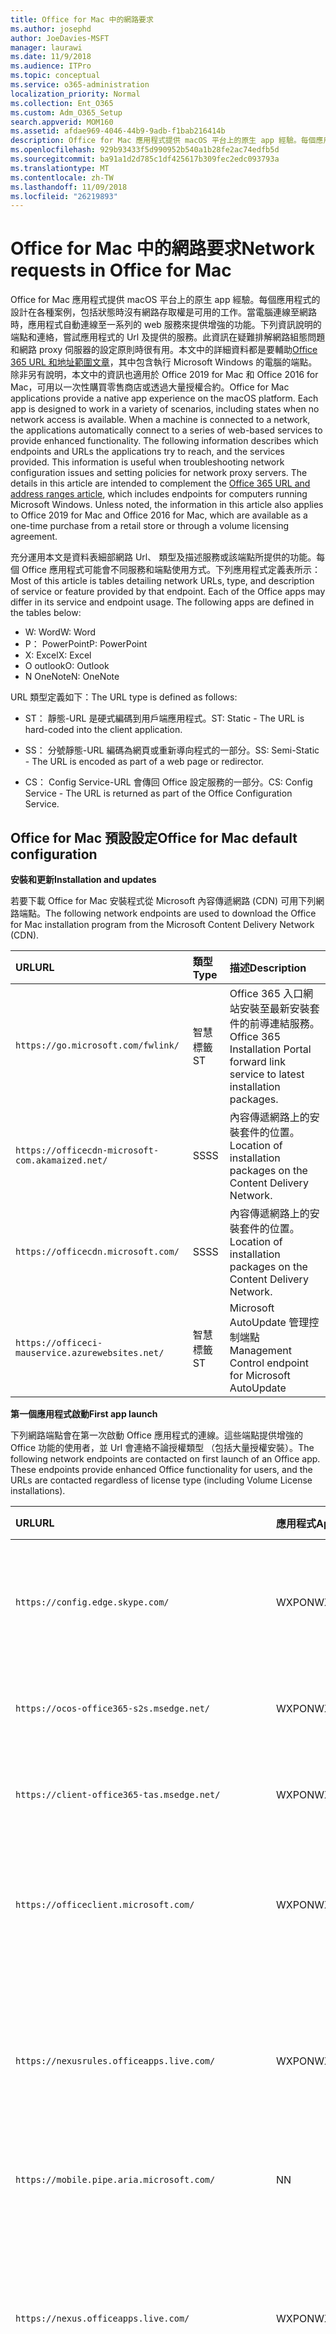 ```yaml
---
title: Office for Mac 中的網路要求
ms.author: josephd
author: JoeDavies-MSFT
manager: laurawi
ms.date: 11/9/2018
ms.audience: ITPro
ms.topic: conceptual
ms.service: o365-administration
localization_priority: Normal
ms.collection: Ent_O365
ms.custom: Adm_O365_Setup
search.appverid: MOM160
ms.assetid: afdae969-4046-44b9-9adb-f1bab216414b
description: Office for Mac 應用程式提供 macOS 平台上的原生 app 經驗。每個應用程式的設計在各種案例，包括狀態時沒有網路存取權是可用的工作。當電腦連線至網路時，應用程式自動連線至一系列的 web 服務來提供增強的功能。此白皮書說明的端點和連絡，嘗試應用程式的 Url 及提供的服務。此資訊在疑難排解網路組態問題和設定網路 proxy 伺服器的原則時很有用。指定與 Office 365 URL 和地址範圍文章旨在本文中的詳細資料。
ms.openlocfilehash: 929b93433f5d990952b540a1b28fe2ac74edfb5d
ms.sourcegitcommit: ba91a1d2d785c1df425617b309fec2edc093793a
ms.translationtype: MT
ms.contentlocale: zh-TW
ms.lasthandoff: 11/09/2018
ms.locfileid: "26219893"
---
```

# <a name="network-requests-in-office-for-mac"></a><span data-ttu-id="55add-108">Office for Mac 中的網路要求</span><span class="sxs-lookup"><span data-stu-id="55add-108">Network requests in Office for Mac</span></span>

<span data-ttu-id="55add-p102">Office for Mac 應用程式提供 macOS 平台上的原生 app 經驗。每個應用程式的設計在各種案例，包括狀態時沒有網路存取權是可用的工作。當電腦連線至網路時，應用程式自動連線至一系列的 web 服務來提供增強的功能。下列資訊說明的端點和連絡，嘗試應用程式的 Url 及提供的服務。此資訊在疑難排解網路組態問題和網路 proxy 伺服器的設定原則時很有用。本文中的詳細資料都是要輔助[Office 365 URL 和地址範圍文章](urls-and-ip-address-ranges.md)，其中包含執行 Microsoft Windows 的電腦的端點。除非另有說明，本文中的資訊也適用於 Office 2019 for Mac 和 Office 2016 for Mac，可用以一次性購買零售商店或透過大量授權合約。</span><span class="sxs-lookup"><span data-stu-id="55add-p102">Office for Mac applications provide a native app experience on the macOS platform. Each app is designed to work in a variety of scenarios, including states when no network access is available. When a machine is connected to a network, the applications automatically connect to a series of web-based services to provide enhanced functionality. The following information describes which endpoints and URLs the applications try to reach, and the services provided. This information is useful when troubleshooting network configuration issues and setting policies for network proxy servers. The details in this article are intended to complement the [Office 365 URL and address ranges article](urls-and-ip-address-ranges.md), which includes endpoints for computers running Microsoft Windows. Unless noted, the information in this article also applies to Office 2019 for Mac and Office 2016 for Mac, which are available as a one-time purchase from a retail store or through a volume licensing agreement.</span></span> 

  
<span data-ttu-id="55add-p103">充分運用本文是資料表細部網路 Url、 類型及描述服務或該端點所提供的功能。每個 Office 應用程式可能會不同服務和端點使用方式。下列應用程式定義表所示：</span><span class="sxs-lookup"><span data-stu-id="55add-p103">Most of this article is tables detailing network URLs, type, and description of service or feature provided by that endpoint. Each of the Office apps may differ in its service and endpoint usage. The following apps are defined in the tables below:</span></span>
  
- <span data-ttu-id="55add-119">W: Word</span><span class="sxs-lookup"><span data-stu-id="55add-119">W: Word</span></span>
- <span data-ttu-id="55add-120">P： PowerPoint</span><span class="sxs-lookup"><span data-stu-id="55add-120">P: PowerPoint</span></span>
- <span data-ttu-id="55add-121">X: Excel</span><span class="sxs-lookup"><span data-stu-id="55add-121">X: Excel</span></span>
- <span data-ttu-id="55add-122">O outlook</span><span class="sxs-lookup"><span data-stu-id="55add-122">O: Outlook</span></span>
- <span data-ttu-id="55add-123">N OneNote</span><span class="sxs-lookup"><span data-stu-id="55add-123">N: OneNote</span></span>
   
<span data-ttu-id="55add-124">URL 類型定義如下：</span><span class="sxs-lookup"><span data-stu-id="55add-124">The URL type is defined as follows:</span></span>
  
- <span data-ttu-id="55add-125">ST： 靜態-URL 是硬式編碼到用戶端應用程式。</span><span class="sxs-lookup"><span data-stu-id="55add-125">ST: Static - The URL is hard-coded into the client application.</span></span>
    
- <span data-ttu-id="55add-126">SS： 分號靜態-URL 編碼為網頁或重新導向程式的一部分。</span><span class="sxs-lookup"><span data-stu-id="55add-126">SS: Semi-Static - The URL is encoded as part of a web page or redirector.</span></span>
    
- <span data-ttu-id="55add-127">CS： Config Service-URL 會傳回 Office 設定服務的一部分。</span><span class="sxs-lookup"><span data-stu-id="55add-127">CS: Config Service - The URL is returned as part of the Office Configuration Service.</span></span>

    
## <a name="office-for-mac-default-configuration"></a><span data-ttu-id="55add-128">Office for Mac 預設設定</span><span class="sxs-lookup"><span data-stu-id="55add-128">Office for Mac default configuration</span></span>

 <span data-ttu-id="55add-129">**安裝和更新**</span><span class="sxs-lookup"><span data-stu-id="55add-129">**Installation and updates**</span></span>
  
<span data-ttu-id="55add-130">若要下載 Office for Mac 安裝程式從 Microsoft 內容傳遞網路 (CDN) 可用下列網路端點。</span><span class="sxs-lookup"><span data-stu-id="55add-130">The following network endpoints are used to download the Office for Mac installation program from the Microsoft Content Delivery Network (CDN).</span></span>
  
|<span data-ttu-id="55add-131">**URL**</span><span class="sxs-lookup"><span data-stu-id="55add-131">**URL**</span></span>|<span data-ttu-id="55add-132">**類型**</span><span class="sxs-lookup"><span data-stu-id="55add-132">**Type**</span></span>|<span data-ttu-id="55add-133">**描述**</span><span class="sxs-lookup"><span data-stu-id="55add-133">**Description**</span></span>|
|:-----|:-----|:-----|
|```https://go.microsoft.com/fwlink/```  <br/> |<span data-ttu-id="55add-134">智慧標籤</span><span class="sxs-lookup"><span data-stu-id="55add-134">ST</span></span>  <br/> |<span data-ttu-id="55add-135">Office 365 入口網站安裝至最新安裝套件的前導連結服務。</span><span class="sxs-lookup"><span data-stu-id="55add-135">Office 365 Installation Portal forward link service to latest installation packages.</span></span>  <br/> |
|```https://officecdn-microsoft-com.akamaized.net/```  <br/> |<span data-ttu-id="55add-136">SS</span><span class="sxs-lookup"><span data-stu-id="55add-136">SS</span></span>  <br/> |<span data-ttu-id="55add-137">內容傳遞網路上的安裝套件的位置。</span><span class="sxs-lookup"><span data-stu-id="55add-137">Location of installation packages on the Content Delivery Network.</span></span>  <br/> |
|```https://officecdn.microsoft.com/```  <br/> |<span data-ttu-id="55add-138">SS</span><span class="sxs-lookup"><span data-stu-id="55add-138">SS</span></span>  <br/> |<span data-ttu-id="55add-139">內容傳遞網路上的安裝套件的位置。</span><span class="sxs-lookup"><span data-stu-id="55add-139">Location of installation packages on the Content Delivery Network.</span></span>  <br/> |
|```https://officeci-mauservice.azurewebsites.net/```  <br/> |<span data-ttu-id="55add-140">智慧標籤</span><span class="sxs-lookup"><span data-stu-id="55add-140">ST</span></span>  <br/> |<span data-ttu-id="55add-141">Microsoft AutoUpdate 管理控制端點</span><span class="sxs-lookup"><span data-stu-id="55add-141">Management Control endpoint for Microsoft AutoUpdate</span></span>  <br/> |
   
 <span data-ttu-id="55add-142">**第一個應用程式啟動**</span><span class="sxs-lookup"><span data-stu-id="55add-142">**First app launch**</span></span>
  
<span data-ttu-id="55add-p104">下列網路端點會在第一次啟動 Office 應用程式的連線。這些端點提供增強的 Office 功能的使用者，並 Url 會連絡不論授權類型 （包括大量授權安裝）。</span><span class="sxs-lookup"><span data-stu-id="55add-p104">The following network endpoints are contacted on first launch of an Office app. These endpoints provide enhanced Office functionality for users, and the URLs are contacted regardless of license type (including Volume License installations).</span></span>
  
|<span data-ttu-id="55add-145">**URL**</span><span class="sxs-lookup"><span data-stu-id="55add-145">**URL**</span></span>|<span data-ttu-id="55add-146">**應用程式**</span><span class="sxs-lookup"><span data-stu-id="55add-146">**Apps**</span></span>|<span data-ttu-id="55add-147">**類型**</span><span class="sxs-lookup"><span data-stu-id="55add-147">**Type**</span></span>|<span data-ttu-id="55add-148">**描述**</span><span class="sxs-lookup"><span data-stu-id="55add-148">**Description**</span></span>|
|:-----|:-----|:-----|:-----|
|```https://config.edge.skype.com/```  <br/> |<span data-ttu-id="55add-149">WXPON</span><span class="sxs-lookup"><span data-stu-id="55add-149">WXPON</span></span>  <br/> |<span data-ttu-id="55add-150">智慧標籤</span><span class="sxs-lookup"><span data-stu-id="55add-150">ST</span></span>  <br/> |<span data-ttu-id="55add-151">'Flighting' 設定-允許功能光線向上鍵和試驗。</span><span class="sxs-lookup"><span data-stu-id="55add-151">'Flighting' Configuration - allows for feature light-up and experimentation.</span></span>  <br/> |
|```https://ocos-office365-s2s.msedge.net/```  <br/> |<span data-ttu-id="55add-152">WXPON</span><span class="sxs-lookup"><span data-stu-id="55add-152">WXPON</span></span>  <br/> |<span data-ttu-id="55add-153">智慧標籤</span><span class="sxs-lookup"><span data-stu-id="55add-153">ST</span></span>  <br/> |<span data-ttu-id="55add-154">'Flighting' 的網路設定測試</span><span class="sxs-lookup"><span data-stu-id="55add-154">'Flighting' Network Configuration Test</span></span>  <br/> |
|```https://client-office365-tas.msedge.net/```  <br/> |<span data-ttu-id="55add-155">WXPON</span><span class="sxs-lookup"><span data-stu-id="55add-155">WXPON</span></span>  <br/> |<span data-ttu-id="55add-156">智慧標籤</span><span class="sxs-lookup"><span data-stu-id="55add-156">ST</span></span>  <br/> |<span data-ttu-id="55add-157">'Flighting' 的網路設定測試</span><span class="sxs-lookup"><span data-stu-id="55add-157">'Flighting' Network Configuration Test</span></span>  <br/> |
|```https://officeclient.microsoft.com/```  <br/> |<span data-ttu-id="55add-158">WXPON</span><span class="sxs-lookup"><span data-stu-id="55add-158">WXPON</span></span>  <br/> |<span data-ttu-id="55add-159">智慧標籤</span><span class="sxs-lookup"><span data-stu-id="55add-159">ST</span></span>  <br/> |<span data-ttu-id="55add-160">Office Configuration Service-主要的服務端點清單。</span><span class="sxs-lookup"><span data-stu-id="55add-160">Office Configuration Service - Master list of service endpoints.</span></span>  <br/> |
|```https://nexusrules.officeapps.live.com/```  <br/> |<span data-ttu-id="55add-161">WXPON</span><span class="sxs-lookup"><span data-stu-id="55add-161">WXPON</span></span>  <br/> |<span data-ttu-id="55add-162">智慧標籤</span><span class="sxs-lookup"><span data-stu-id="55add-162">ST</span></span>  <br/> |<span data-ttu-id="55add-163">Office 規則遙測下載-會告知用戶端有關哪些資料及上傳到遙測服務的事件。</span><span class="sxs-lookup"><span data-stu-id="55add-163">Office Rules Telemetry download - Informs the client about what data and events to upload to the telemetry service.</span></span>  <br/> |
|```https://mobile.pipe.aria.microsoft.com/```  <br/> |<span data-ttu-id="55add-164">N</span><span class="sxs-lookup"><span data-stu-id="55add-164">N</span></span>  <br/> |<span data-ttu-id="55add-165">CS</span><span class="sxs-lookup"><span data-stu-id="55add-165">CS</span></span>  <br/> |<span data-ttu-id="55add-166">OneNote 遙測服務</span><span class="sxs-lookup"><span data-stu-id="55add-166">OneNote Telemetry Service</span></span>  <br/> |
|```https://nexus.officeapps.live.com/```  <br/> |<span data-ttu-id="55add-167">WXPON</span><span class="sxs-lookup"><span data-stu-id="55add-167">WXPON</span></span>  <br/> |<span data-ttu-id="55add-168">智慧標籤</span><span class="sxs-lookup"><span data-stu-id="55add-168">ST</span></span>  <br/> |<span data-ttu-id="55add-169">Office 遙測上傳報表-"Heartbeart"和錯誤所發生事件的用戶端上傳到遙測服務。</span><span class="sxs-lookup"><span data-stu-id="55add-169">Office Telemetry Upload Reporting - "Heartbeart" and error events that occur on the client are uploaded to the telemetry service.</span></span>  <br/> |
|```https://templateservice.office.com/```  <br/> |<span data-ttu-id="55add-170">WXP</span><span class="sxs-lookup"><span data-stu-id="55add-170">WXP</span></span>  <br/> |<span data-ttu-id="55add-171">CS</span><span class="sxs-lookup"><span data-stu-id="55add-171">CS</span></span>  <br/> |<span data-ttu-id="55add-172">Office Online 範本服務-提供使用者線上文件範本。</span><span class="sxs-lookup"><span data-stu-id="55add-172">Office Online Template Service - Provides users with online document templates.</span></span>  <br/> |
|```https://omextemplates.content.office.net/```  <br/> |<span data-ttu-id="55add-173">WXP</span><span class="sxs-lookup"><span data-stu-id="55add-173">WXP</span></span>  <br/> |<span data-ttu-id="55add-174">CS</span><span class="sxs-lookup"><span data-stu-id="55add-174">CS</span></span>  <br/> |<span data-ttu-id="55add-175">Office 範本下載-PNG 範本圖像儲存。</span><span class="sxs-lookup"><span data-stu-id="55add-175">Office Templates Downloads - Storage of PNG template images.</span></span>  <br/> |
|```https://store.office.com/```  <br/> |<span data-ttu-id="55add-176">WXP</span><span class="sxs-lookup"><span data-stu-id="55add-176">WXP</span></span>  <br/> |<span data-ttu-id="55add-177">CS</span><span class="sxs-lookup"><span data-stu-id="55add-177">CS</span></span>  <br/> |<span data-ttu-id="55add-178">Office 應用程式儲存區設定。</span><span class="sxs-lookup"><span data-stu-id="55add-178">Store configuration for Office apps.</span></span>  <br/> |
|```https://odc.officeapps.live.com/```  <br/> |<span data-ttu-id="55add-179">WXPN</span><span class="sxs-lookup"><span data-stu-id="55add-179">WXPN</span></span>  <br/> |<span data-ttu-id="55add-180">CS</span><span class="sxs-lookup"><span data-stu-id="55add-180">CS</span></span>  <br/> |<span data-ttu-id="55add-181">Office 文件的整合服務目錄 （服務和端點的清單） 與首頁領域探索。</span><span class="sxs-lookup"><span data-stu-id="55add-181">Office Document Integration Services Catalog (list of services and endpoints) and Home Realm Discovery.</span></span>  <br/> |
|```https://cdn.odc.officeapps.live.com/```  <br/> |<span data-ttu-id="55add-182">WXPON</span><span class="sxs-lookup"><span data-stu-id="55add-182">WXPON</span></span>  <br/> |<span data-ttu-id="55add-183">CS</span><span class="sxs-lookup"><span data-stu-id="55add-183">CS</span></span>  <br/> |<span data-ttu-id="55add-184">首頁領域探索 v2 （15.40 及更新版本） 的資源</span><span class="sxs-lookup"><span data-stu-id="55add-184">Resources for Home Realm Discovery v2 (15.40 and later)</span></span>  <br/> |
|```https://officecdn.microsoft.com/```  <br/> |<span data-ttu-id="55add-185">WXPON</span><span class="sxs-lookup"><span data-stu-id="55add-185">WXPON</span></span>  <br/> |<span data-ttu-id="55add-186">智慧標籤</span><span class="sxs-lookup"><span data-stu-id="55add-186">ST</span></span>  <br/> |<span data-ttu-id="55add-187">Microsoft AutoUpdate 資訊清單-若要查看是否有更新可用的檢查</span><span class="sxs-lookup"><span data-stu-id="55add-187">Microsoft AutoUpdate Manifests - checks to see if there are updates available</span></span>  <br/> |
|```https://ajax.aspnetcdn.com/```  <br/> |<span data-ttu-id="55add-188">WXPO</span><span class="sxs-lookup"><span data-stu-id="55add-188">WXPO</span></span>  <br/> |<span data-ttu-id="55add-189">SS</span><span class="sxs-lookup"><span data-stu-id="55add-189">SS</span></span>  <br/> |<span data-ttu-id="55add-190">Microsoft Ajax JavaScript 程式庫</span><span class="sxs-lookup"><span data-stu-id="55add-190">Microsoft Ajax JavaScript Library</span></span>  <br/> |
|```https://wikipedia.firstpartyapps.oaspapps.com/```  <br/> |<span data-ttu-id="55add-191">W</span><span class="sxs-lookup"><span data-stu-id="55add-191">W</span></span>  <br/> |<span data-ttu-id="55add-192">SS</span><span class="sxs-lookup"><span data-stu-id="55add-192">SS</span></span>  <br/> |<span data-ttu-id="55add-193">Wikipedia 應用程式的 Office 設定及資源。</span><span class="sxs-lookup"><span data-stu-id="55add-193">Wikipedia app for Office configuration and resources.</span></span>  <br/> |
|```https://excelbingmap.firstpartyapps.oaspapps.com/```  <br/> |<span data-ttu-id="55add-194">X</span><span class="sxs-lookup"><span data-stu-id="55add-194">X</span></span>  <br/> |<span data-ttu-id="55add-195">SS</span><span class="sxs-lookup"><span data-stu-id="55add-195">SS</span></span>  <br/> |<span data-ttu-id="55add-196">Office 設定及資源的 Bing 對應應用程式。</span><span class="sxs-lookup"><span data-stu-id="55add-196">Bing Map app for Office configuration and resources.</span></span>  <br/> |
|```https://peoplegraph.firstpartyapps.oaspapps.com/```  <br/> |<span data-ttu-id="55add-197">X</span><span class="sxs-lookup"><span data-stu-id="55add-197">X</span></span>  <br/> |<span data-ttu-id="55add-198">SS</span><span class="sxs-lookup"><span data-stu-id="55add-198">SS</span></span>  <br/> |<span data-ttu-id="55add-199">人員 Office 設定及資源的圖形應用的程式。</span><span class="sxs-lookup"><span data-stu-id="55add-199">People Graph app for Office configuration and resources.</span></span>  <br/> |
|```https://www.onenote.com/```  <br/> |<span data-ttu-id="55add-200">N</span><span class="sxs-lookup"><span data-stu-id="55add-200">N</span></span>  <br/> |<span data-ttu-id="55add-201">智慧標籤</span><span class="sxs-lookup"><span data-stu-id="55add-201">ST</span></span>  <br/> |<span data-ttu-id="55add-202">什麼是新增 OneNote 的內容。</span><span class="sxs-lookup"><span data-stu-id="55add-202">What's New content for OneNote.</span></span>  <br/> |
|```https://site-cdn.onenote.net/```  <br/> |<span data-ttu-id="55add-203">N</span><span class="sxs-lookup"><span data-stu-id="55add-203">N</span></span>  <br/> |<span data-ttu-id="55add-204">智慧標籤</span><span class="sxs-lookup"><span data-stu-id="55add-204">ST</span></span>  <br/> |<span data-ttu-id="55add-205">新增 OneNote 的內容。</span><span class="sxs-lookup"><span data-stu-id="55add-205">New content for OneNote.</span></span>  <br/> |
|```https://site-cdn.onenote.net/```  <br/> |<span data-ttu-id="55add-206">N</span><span class="sxs-lookup"><span data-stu-id="55add-206">N</span></span>  <br/> |<span data-ttu-id="55add-207">SS</span><span class="sxs-lookup"><span data-stu-id="55add-207">SS</span></span>  <br/> |<span data-ttu-id="55add-208">什麼是新的 OneNote 的圖像。</span><span class="sxs-lookup"><span data-stu-id="55add-208">What's New images for OneNote.</span></span>  <br/> |
|```https://acompli.helpshift.com/```  <br/> |<span data-ttu-id="55add-209">O</span><span class="sxs-lookup"><span data-stu-id="55add-209">O</span></span>  <br/> |<span data-ttu-id="55add-210">智慧標籤</span><span class="sxs-lookup"><span data-stu-id="55add-210">ST</span></span>  <br/> |<span data-ttu-id="55add-211">在 [應用程式支援服務。</span><span class="sxs-lookup"><span data-stu-id="55add-211">In-app Support Service.</span></span>  <br/> |
|```https://prod-global-autodetect.acompli.net/```  <br/> |<span data-ttu-id="55add-212">O</span><span class="sxs-lookup"><span data-stu-id="55add-212">O</span></span>  <br/> |<span data-ttu-id="55add-213">智慧標籤</span><span class="sxs-lookup"><span data-stu-id="55add-213">ST</span></span>  <br/> |<span data-ttu-id="55add-214">電子郵件帳戶偵測服務。</span><span class="sxs-lookup"><span data-stu-id="55add-214">Email Account Detection Service.</span></span>  <br/> |
|```https://autodiscover-s.outlook.com/```  <br/> |<span data-ttu-id="55add-215">WXPO</span><span class="sxs-lookup"><span data-stu-id="55add-215">WXPO</span></span>  <br/> |<span data-ttu-id="55add-216">智慧標籤</span><span class="sxs-lookup"><span data-stu-id="55add-216">ST</span></span>  <br/> |<span data-ttu-id="55add-217">Outlook 自動探索</span><span class="sxs-lookup"><span data-stu-id="55add-217">Outlook AutoDiscovery</span></span>  <br/> |
|```https://outlook.office365.com/```  <br/> |<span data-ttu-id="55add-218">WXPO</span><span class="sxs-lookup"><span data-stu-id="55add-218">WXPO</span></span>  <br/> |<span data-ttu-id="55add-219">智慧標籤</span><span class="sxs-lookup"><span data-stu-id="55add-219">ST</span></span>  <br/> |<span data-ttu-id="55add-220">Outlook 的 Office 365 服務的端點。</span><span class="sxs-lookup"><span data-stu-id="55add-220">Outlook endpoint for Office 365 service.</span></span>  <br/> |
|```https://r1.res.office365.com/```  <br/> |<span data-ttu-id="55add-221">O</span><span class="sxs-lookup"><span data-stu-id="55add-221">O</span></span>  <br/> |<span data-ttu-id="55add-222">智慧標籤</span><span class="sxs-lookup"><span data-stu-id="55add-222">ST</span></span>  <br/> |<span data-ttu-id="55add-223">Outlook 增益集的圖示。</span><span class="sxs-lookup"><span data-stu-id="55add-223">Icons for Outlook add-ins.</span></span>  <br/> |
   
> [!NOTE]
> <span data-ttu-id="55add-p105">Office Configuration Service 作為自動探索服務的所有 Microsoft Office 用戶端，而不只是 for mac。傳回回應端點項目半靜態中的變更會很少用，但仍可能。</span><span class="sxs-lookup"><span data-stu-id="55add-p105">The Office Configuration Service acts as an auto-discovery service for all Microsoft Office clients, not just for Mac. The endpoints returned in the response are semi-static in that change is very infrequent, but still possible.</span></span> 
  
 <span data-ttu-id="55add-226">**登入**</span><span class="sxs-lookup"><span data-stu-id="55add-226">**Sign-in**</span></span>
  
<span data-ttu-id="55add-p106">下列的網路端點會連絡時登入雲端儲存。根據您的帳戶類型，可能會連絡不同服務。例如：</span><span class="sxs-lookup"><span data-stu-id="55add-p106">The following network endpoints are contacted when signing in to cloud-based storage. Depending on your account type, different services may be contacted. For example:</span></span>
  
- <span data-ttu-id="55add-230">**MSA： Microsoft 帳戶**-通常用於取用者與零售版的案例</span><span class="sxs-lookup"><span data-stu-id="55add-230">**MSA: Microsoft Account** - typically used for consumer and retail scenarios</span></span> 
    
- <span data-ttu-id="55add-231">**OrgID： 組織帳戶**-通常用於商業案例</span><span class="sxs-lookup"><span data-stu-id="55add-231">**OrgID: Organization Account** - typically used for commercial scenarios</span></span> 
    
|<span data-ttu-id="55add-232">**URL**</span><span class="sxs-lookup"><span data-stu-id="55add-232">**URL**</span></span>|<span data-ttu-id="55add-233">**應用程式**</span><span class="sxs-lookup"><span data-stu-id="55add-233">**Apps**</span></span>|<span data-ttu-id="55add-234">**類型**</span><span class="sxs-lookup"><span data-stu-id="55add-234">**Type**</span></span>|<span data-ttu-id="55add-235">**描述**</span><span class="sxs-lookup"><span data-stu-id="55add-235">**Description**</span></span>|
|:-----|:-----|:-----|:-----|
|```https://login.windows.net/```  <br/> |<span data-ttu-id="55add-236">WXPON</span><span class="sxs-lookup"><span data-stu-id="55add-236">WXPON</span></span>  <br/> |<span data-ttu-id="55add-237">智慧標籤</span><span class="sxs-lookup"><span data-stu-id="55add-237">ST</span></span>  <br/> |<span data-ttu-id="55add-238">Windows 驗證服務</span><span class="sxs-lookup"><span data-stu-id="55add-238">Windows Authorization Service</span></span>  <br/> |
|```https://login.microsoftonline.com/```  <br/> |<span data-ttu-id="55add-239">WXPON</span><span class="sxs-lookup"><span data-stu-id="55add-239">WXPON</span></span>  <br/> |<span data-ttu-id="55add-240">智慧標籤</span><span class="sxs-lookup"><span data-stu-id="55add-240">ST</span></span>  <br/> |<span data-ttu-id="55add-241">Office 365 登入服務 (OrgID)</span><span class="sxs-lookup"><span data-stu-id="55add-241">Office 365 Login Service (OrgID)</span></span>  <br/> |
|```https://login.live.com/```  <br/> |<span data-ttu-id="55add-242">WXPON</span><span class="sxs-lookup"><span data-stu-id="55add-242">WXPON</span></span>  <br/> |<span data-ttu-id="55add-243">智慧標籤</span><span class="sxs-lookup"><span data-stu-id="55add-243">ST</span></span>  <br/> |<span data-ttu-id="55add-244">Microsoft 帳戶登入服務 (MSA)</span><span class="sxs-lookup"><span data-stu-id="55add-244">Microsoft Account Login Service (MSA)</span></span>  <br/> |
|```https://auth.gfx.ms/```  <br/> |<span data-ttu-id="55add-245">WXPON</span><span class="sxs-lookup"><span data-stu-id="55add-245">WXPON</span></span>  <br/> |<span data-ttu-id="55add-246">CS</span><span class="sxs-lookup"><span data-stu-id="55add-246">CS</span></span>  <br/> |<span data-ttu-id="55add-247">Microsoft 帳戶登入服務協助程式 (MSA)</span><span class="sxs-lookup"><span data-stu-id="55add-247">Microsoft Account Login Service Helper (MSA)</span></span>  <br/> |
|```https://secure.aadcdn.microsoftonline-p.com/```  <br/> |<span data-ttu-id="55add-248">WXPON</span><span class="sxs-lookup"><span data-stu-id="55add-248">WXPON</span></span>  <br/> |<span data-ttu-id="55add-249">SS</span><span class="sxs-lookup"><span data-stu-id="55add-249">SS</span></span>  <br/> |<span data-ttu-id="55add-250">Office 365 登入品牌 (OrgID)</span><span class="sxs-lookup"><span data-stu-id="55add-250">Office 365 Login Branding (OrgID)</span></span>  <br/> |
|```https://ocws.officeapps.live.com/```  <br/> |<span data-ttu-id="55add-251">WXPN</span><span class="sxs-lookup"><span data-stu-id="55add-251">WXPN</span></span>  <br/> |<span data-ttu-id="55add-252">CS</span><span class="sxs-lookup"><span data-stu-id="55add-252">CS</span></span>  <br/> |<span data-ttu-id="55add-253">文件和位置儲存定位器</span><span class="sxs-lookup"><span data-stu-id="55add-253">Document and Places Storage Locator</span></span>  <br/> |
|```https://roaming.officeapps.live.com/```  <br/> |<span data-ttu-id="55add-254">WXPN</span><span class="sxs-lookup"><span data-stu-id="55add-254">WXPN</span></span>  <br/> |<span data-ttu-id="55add-255">CS</span><span class="sxs-lookup"><span data-stu-id="55add-255">CS</span></span>  <br/> |<span data-ttu-id="55add-256">大部分的最近使用過 (MRU) 文件服務</span><span class="sxs-lookup"><span data-stu-id="55add-256">Most Recently Used (MRU) document service</span></span>  <br/> |
   
> [!NOTE]
> <span data-ttu-id="55add-p107">訂閱型及忮授權的登入同時啟動、 產品並啟用例如 OneDrive 雲端資源的存取權。大量授權安裝，使用者仍系統提示登入 （預設），但這只是如已啟動產品所必要的雲端資源的存取權。</span><span class="sxs-lookup"><span data-stu-id="55add-p107">For subscription-based and retail licenses, signing in both activates the product, and enables access to cloud resources such as OneDrive. For Volume License installations, users are still prompted to sign-in (by default), but that is only required for access to cloud resources, as the product is already activated.</span></span> 
  
 <span data-ttu-id="55add-259">**啟用產品**</span><span class="sxs-lookup"><span data-stu-id="55add-259">**Product activation**</span></span>
  
<span data-ttu-id="55add-p108">下列的網路端點適用於 Office 365 訂閱] 及 [零售授權啟用。尤其是這不適用於大量授權安裝。</span><span class="sxs-lookup"><span data-stu-id="55add-p108">The following network endpoints apply to Office 365 Subscription and Retail License activations. Specifically, this does NOT apply to Volume License installations.</span></span>
  
|<span data-ttu-id="55add-262">**URL**</span><span class="sxs-lookup"><span data-stu-id="55add-262">**URL**</span></span>|<span data-ttu-id="55add-263">**應用程式**</span><span class="sxs-lookup"><span data-stu-id="55add-263">**Apps**</span></span>|<span data-ttu-id="55add-264">**類型**</span><span class="sxs-lookup"><span data-stu-id="55add-264">**Type**</span></span>|<span data-ttu-id="55add-265">**描述**</span><span class="sxs-lookup"><span data-stu-id="55add-265">**Description**</span></span>|
|:-----|:-----|:-----|:-----|
|```https://ols.officeapps.live.com/```  <br/> |<span data-ttu-id="55add-266">WXPON</span><span class="sxs-lookup"><span data-stu-id="55add-266">WXPON</span></span>  <br/> |<span data-ttu-id="55add-267">CS</span><span class="sxs-lookup"><span data-stu-id="55add-267">CS</span></span>  <br/> |<span data-ttu-id="55add-268">Office 授權服務</span><span class="sxs-lookup"><span data-stu-id="55add-268">Office Licensing Service</span></span>  <br/> |
   
 <span data-ttu-id="55add-269">**什麼是新的內容**</span><span class="sxs-lookup"><span data-stu-id="55add-269">**What's New content**</span></span>
  
<span data-ttu-id="55add-270">下列的網路端點僅適用於 Office 365 訂閱。</span><span class="sxs-lookup"><span data-stu-id="55add-270">The following network endpoints apply to Office 365 Subscription only.</span></span>
  
|<span data-ttu-id="55add-271">**URL**</span><span class="sxs-lookup"><span data-stu-id="55add-271">**URL**</span></span>|<span data-ttu-id="55add-272">**應用程式**</span><span class="sxs-lookup"><span data-stu-id="55add-272">**Apps**</span></span>|<span data-ttu-id="55add-273">**類型**</span><span class="sxs-lookup"><span data-stu-id="55add-273">**Type**</span></span>|<span data-ttu-id="55add-274">**描述**</span><span class="sxs-lookup"><span data-stu-id="55add-274">**Description**</span></span>|
|:-----|:-----|:-----|:-----|
|```https://contentstorage.osi.office.net/```  <br/> |<span data-ttu-id="55add-275">WXPO</span><span class="sxs-lookup"><span data-stu-id="55add-275">WXPO</span></span>  <br/> |<span data-ttu-id="55add-276">SS</span><span class="sxs-lookup"><span data-stu-id="55add-276">SS</span></span>  <br/> |<span data-ttu-id="55add-277">什麼是新的 JSON] 頁面上的內容。</span><span class="sxs-lookup"><span data-stu-id="55add-277">What's New JSON page content.</span></span>  <br/> |
   
 <span data-ttu-id="55add-278">**研究工具**</span><span class="sxs-lookup"><span data-stu-id="55add-278">**Researcher**</span></span>
  
<span data-ttu-id="55add-279">下列的網路端點僅適用於 Office 365 訂閱。</span><span class="sxs-lookup"><span data-stu-id="55add-279">The following network endpoints apply to Office 365 Subscription only.</span></span>
  
|<span data-ttu-id="55add-280">**URL**</span><span class="sxs-lookup"><span data-stu-id="55add-280">**URL**</span></span>|<span data-ttu-id="55add-281">**應用程式**</span><span class="sxs-lookup"><span data-stu-id="55add-281">**Apps**</span></span>|<span data-ttu-id="55add-282">**類型**</span><span class="sxs-lookup"><span data-stu-id="55add-282">**Type**</span></span>|<span data-ttu-id="55add-283">**描述**</span><span class="sxs-lookup"><span data-stu-id="55add-283">**Description**</span></span>|
|:-----|:-----|:-----|:-----|
|```https://entity.osi.office.net/```  <br/> |<span data-ttu-id="55add-284">W</span><span class="sxs-lookup"><span data-stu-id="55add-284">W</span></span>  <br/> |<span data-ttu-id="55add-285">CS</span><span class="sxs-lookup"><span data-stu-id="55add-285">CS</span></span>  <br/> |<span data-ttu-id="55add-286">研究者 Web 服務</span><span class="sxs-lookup"><span data-stu-id="55add-286">Researcher Web Service</span></span>  <br/> |
|```https://cdn.entity.osi.office.net/```  <br/> |<span data-ttu-id="55add-287">W</span><span class="sxs-lookup"><span data-stu-id="55add-287">W</span></span>  <br/> |<span data-ttu-id="55add-288">CS</span><span class="sxs-lookup"><span data-stu-id="55add-288">CS</span></span>  <br/> |<span data-ttu-id="55add-289">研究者靜態內容</span><span class="sxs-lookup"><span data-stu-id="55add-289">Researcher Static Content</span></span>  <br/> |
|```https://www.bing.com/```  <br/> |<span data-ttu-id="55add-290">W</span><span class="sxs-lookup"><span data-stu-id="55add-290">W</span></span>  <br/> |<span data-ttu-id="55add-291">CS</span><span class="sxs-lookup"><span data-stu-id="55add-291">CS</span></span>  <br/> |<span data-ttu-id="55add-292">研究者內容提供者</span><span class="sxs-lookup"><span data-stu-id="55add-292">Researcher Content Provider</span></span>  <br/> |
   
 <span data-ttu-id="55add-293">**智慧查閱**</span><span class="sxs-lookup"><span data-stu-id="55add-293">**Smart Lookup**</span></span>
  
<span data-ttu-id="55add-294">下列的網路端點適用於零售/大量授權和 Office 365 訂閱啟用。</span><span class="sxs-lookup"><span data-stu-id="55add-294">The following network endpoints apply to both Office 365 Subscription and Retail/Volume License activations.</span></span>
  
|<span data-ttu-id="55add-295">**URL**</span><span class="sxs-lookup"><span data-stu-id="55add-295">**URL**</span></span>|<span data-ttu-id="55add-296">**應用程式**</span><span class="sxs-lookup"><span data-stu-id="55add-296">**Apps**</span></span>|<span data-ttu-id="55add-297">**類型**</span><span class="sxs-lookup"><span data-stu-id="55add-297">**Type**</span></span>|<span data-ttu-id="55add-298">**描述**</span><span class="sxs-lookup"><span data-stu-id="55add-298">**Description**</span></span>|
|:-----|:-----|:-----|:-----|
|```https://uci.officeapps.live.com/```  <br/> |<span data-ttu-id="55add-299">WXPN</span><span class="sxs-lookup"><span data-stu-id="55add-299">WXPN</span></span>  <br/> |<span data-ttu-id="55add-300">CS</span><span class="sxs-lookup"><span data-stu-id="55add-300">CS</span></span>  <br/> |<span data-ttu-id="55add-301">提供 Web 服務</span><span class="sxs-lookup"><span data-stu-id="55add-301">Insights Web Service</span></span>  <br/> |
|```https://ajax.googleapis.com/```  <br/> |<span data-ttu-id="55add-302">WXPN</span><span class="sxs-lookup"><span data-stu-id="55add-302">WXPN</span></span>  <br/> |<span data-ttu-id="55add-303">CS</span><span class="sxs-lookup"><span data-stu-id="55add-303">CS</span></span>  <br/> |<span data-ttu-id="55add-304">JQuery 文件庫</span><span class="sxs-lookup"><span data-stu-id="55add-304">JQuery Library</span></span>  <br/> |
|```https://cdnjs.cloudflare.com/```  <br/> |<span data-ttu-id="55add-305">WXPN</span><span class="sxs-lookup"><span data-stu-id="55add-305">WXPN</span></span>  <br/> |<span data-ttu-id="55add-306">CS</span><span class="sxs-lookup"><span data-stu-id="55add-306">CS</span></span>  <br/> |<span data-ttu-id="55add-307">支援的 JavaScript 程式庫</span><span class="sxs-lookup"><span data-stu-id="55add-307">Supporting JavaScript Library</span></span>  <br/> |
|```https://www.bing.com/```  <br/> |<span data-ttu-id="55add-308">WXPN</span><span class="sxs-lookup"><span data-stu-id="55add-308">WXPN</span></span>  <br/> |<span data-ttu-id="55add-309">CS</span><span class="sxs-lookup"><span data-stu-id="55add-309">CS</span></span>  <br/> |<span data-ttu-id="55add-310">前瞻內容提供者</span><span class="sxs-lookup"><span data-stu-id="55add-310">Insights Content Provider</span></span>  <br/> |
|```https://tse1.mm.bing.net/```  <br/> |<span data-ttu-id="55add-311">WXPN</span><span class="sxs-lookup"><span data-stu-id="55add-311">WXPN</span></span>  <br/> |<span data-ttu-id="55add-312">CS</span><span class="sxs-lookup"><span data-stu-id="55add-312">CS</span></span>  <br/> |<span data-ttu-id="55add-313">前瞻內容提供者</span><span class="sxs-lookup"><span data-stu-id="55add-313">Insights Content Provider</span></span>  <br/> |
   
 <span data-ttu-id="55add-314">**PowerPoint 設計工具**</span><span class="sxs-lookup"><span data-stu-id="55add-314">**PowerPoint Designer**</span></span>
  
<span data-ttu-id="55add-315">下列的網路端點僅適用於 Office 365 訂閱。</span><span class="sxs-lookup"><span data-stu-id="55add-315">The following network endpoints apply to Office 365 Subscription only.</span></span>
  
|<span data-ttu-id="55add-316">**URL**</span><span class="sxs-lookup"><span data-stu-id="55add-316">**URL**</span></span>|<span data-ttu-id="55add-317">**應用程式**</span><span class="sxs-lookup"><span data-stu-id="55add-317">**Apps**</span></span>|<span data-ttu-id="55add-318">**類型**</span><span class="sxs-lookup"><span data-stu-id="55add-318">**Type**</span></span>|<span data-ttu-id="55add-319">**描述**</span><span class="sxs-lookup"><span data-stu-id="55add-319">**Description**</span></span>|
|:-----|:-----|:-----|:-----|
|```https://pptsgs.officeapps.live.com/```  <br/> |<span data-ttu-id="55add-320">P</span><span class="sxs-lookup"><span data-stu-id="55add-320">P</span></span>  <br/> |<span data-ttu-id="55add-321">CS</span><span class="sxs-lookup"><span data-stu-id="55add-321">CS</span></span>  <br/> |<span data-ttu-id="55add-322">PowerPoint 設計工具 web 服務</span><span class="sxs-lookup"><span data-stu-id="55add-322">PowerPoint Designer web service</span></span>  <br/> |
   
 <span data-ttu-id="55add-323">**PowerPoint 快速啟動工具**</span><span class="sxs-lookup"><span data-stu-id="55add-323">**PowerPoint QuickStarter**</span></span>
  
<span data-ttu-id="55add-324">下列的網路端點僅適用於 Office 365 訂閱。</span><span class="sxs-lookup"><span data-stu-id="55add-324">The following network endpoints apply to Office 365 Subscription only.</span></span>
  
|<span data-ttu-id="55add-325">**URL**</span><span class="sxs-lookup"><span data-stu-id="55add-325">**URL**</span></span>|<span data-ttu-id="55add-326">**應用程式**</span><span class="sxs-lookup"><span data-stu-id="55add-326">**Apps**</span></span>|<span data-ttu-id="55add-327">**類型**</span><span class="sxs-lookup"><span data-stu-id="55add-327">**Type**</span></span>|<span data-ttu-id="55add-328">**描述**</span><span class="sxs-lookup"><span data-stu-id="55add-328">**Description**</span></span>|
|:-----|:-----|:-----|:-----|
|```https://pptcts.officeapps.live.com/```  <br/> |<span data-ttu-id="55add-329">P</span><span class="sxs-lookup"><span data-stu-id="55add-329">P</span></span>  <br/> |<span data-ttu-id="55add-330">CS</span><span class="sxs-lookup"><span data-stu-id="55add-330">CS</span></span>  <br/> |<span data-ttu-id="55add-331">PowerPoint QuickStarter web 服務</span><span class="sxs-lookup"><span data-stu-id="55add-331">PowerPoint QuickStarter web service</span></span>  <br/> |
   
 <span data-ttu-id="55add-332">**傳送 Smile/皺眉頭**</span><span class="sxs-lookup"><span data-stu-id="55add-332">**Send a Smile/Frown**</span></span>
  
<span data-ttu-id="55add-333">下列的網路端點適用於零售/大量授權和 Office 365 訂閱啟用。</span><span class="sxs-lookup"><span data-stu-id="55add-333">The following network endpoints apply to both Office 365 Subscription and Retail/Volume License activations.</span></span>
  
|<span data-ttu-id="55add-334">**URL**</span><span class="sxs-lookup"><span data-stu-id="55add-334">**URL**</span></span>|<span data-ttu-id="55add-335">**應用程式**</span><span class="sxs-lookup"><span data-stu-id="55add-335">**Apps**</span></span>|<span data-ttu-id="55add-336">**類型**</span><span class="sxs-lookup"><span data-stu-id="55add-336">**Type**</span></span>|<span data-ttu-id="55add-337">**描述**</span><span class="sxs-lookup"><span data-stu-id="55add-337">**Description**</span></span>|
|:-----|:-----|:-----|:-----|
|```https://sas.office.microsoft.com/```  <br/> |<span data-ttu-id="55add-338">WXPON</span><span class="sxs-lookup"><span data-stu-id="55add-338">WXPON</span></span>  <br/> |<span data-ttu-id="55add-339">CS</span><span class="sxs-lookup"><span data-stu-id="55add-339">CS</span></span>  <br/> |<span data-ttu-id="55add-340">傳送 Smile 服務</span><span class="sxs-lookup"><span data-stu-id="55add-340">Send a Smile Service</span></span>  <br/> |
   
 <span data-ttu-id="55add-341">**連絡支援人員**</span><span class="sxs-lookup"><span data-stu-id="55add-341">**Contact Support**</span></span>
  
<span data-ttu-id="55add-342">下列的網路端點適用於零售/大量授權和 Office 365 訂閱啟用。</span><span class="sxs-lookup"><span data-stu-id="55add-342">The following network endpoints apply to both Office 365 Subscription and Retail/Volume License activations.</span></span>
  
|<span data-ttu-id="55add-343">**URL**</span><span class="sxs-lookup"><span data-stu-id="55add-343">**URL**</span></span>|<span data-ttu-id="55add-344">**應用程式**</span><span class="sxs-lookup"><span data-stu-id="55add-344">**Apps**</span></span>|<span data-ttu-id="55add-345">**類型**</span><span class="sxs-lookup"><span data-stu-id="55add-345">**Type**</span></span>|<span data-ttu-id="55add-346">**描述**</span><span class="sxs-lookup"><span data-stu-id="55add-346">**Description**</span></span>|
|:-----|:-----|:-----|:-----|
|```https://powerlift-frontdesk.acompli.net/```  <br/> |<span data-ttu-id="55add-347">O</span><span class="sxs-lookup"><span data-stu-id="55add-347">O</span></span>  <br/> |<span data-ttu-id="55add-348">CS</span><span class="sxs-lookup"><span data-stu-id="55add-348">CS</span></span>  <br/> |<span data-ttu-id="55add-349">連絡支援服務</span><span class="sxs-lookup"><span data-stu-id="55add-349">Contact Support Service</span></span>  <br/> |
|```https://acompli.helpshift.com/```  <br/> |<span data-ttu-id="55add-350">O</span><span class="sxs-lookup"><span data-stu-id="55add-350">O</span></span>  <br/> |<span data-ttu-id="55add-351">CS</span><span class="sxs-lookup"><span data-stu-id="55add-351">CS</span></span>  <br/> |<span data-ttu-id="55add-352">在 [應用程式支援服務</span><span class="sxs-lookup"><span data-stu-id="55add-352">In-app Support Service</span></span>  <br/> |
   
 <span data-ttu-id="55add-353">**另存為 PDF**</span><span class="sxs-lookup"><span data-stu-id="55add-353">**Save As PDF**</span></span>
  
<span data-ttu-id="55add-354">下列的網路端點適用於零售/大量授權和 Office 365 訂閱啟用。</span><span class="sxs-lookup"><span data-stu-id="55add-354">The following network endpoints apply to both Office 365 Subscription and Retail/Volume License activations.</span></span>
  
|<span data-ttu-id="55add-355">**URL**</span><span class="sxs-lookup"><span data-stu-id="55add-355">**URL**</span></span>|<span data-ttu-id="55add-356">**應用程式**</span><span class="sxs-lookup"><span data-stu-id="55add-356">**Apps**</span></span>|<span data-ttu-id="55add-357">**類型**</span><span class="sxs-lookup"><span data-stu-id="55add-357">**Type**</span></span>|<span data-ttu-id="55add-358">**描述**</span><span class="sxs-lookup"><span data-stu-id="55add-358">**Description**</span></span>|
|:-----|:-----|:-----|:-----|
|```https://wordcs.officeapps.live.com/```  <br/> |<span data-ttu-id="55add-359">W</span><span class="sxs-lookup"><span data-stu-id="55add-359">W</span></span>  <br/> |<span data-ttu-id="55add-360">CS</span><span class="sxs-lookup"><span data-stu-id="55add-360">CS</span></span>  <br/> |<span data-ttu-id="55add-361">Word 文件轉換服務 (PDF)</span><span class="sxs-lookup"><span data-stu-id="55add-361">Word document conversion service (PDF)</span></span>  <br/> |
   
 <span data-ttu-id="55add-362">**Office 應用程式 （亦即增益集）**</span><span class="sxs-lookup"><span data-stu-id="55add-362">**Office Apps (aka add-ins)**</span></span>
  
<span data-ttu-id="55add-363">下列的網路端點適用於 Office 365 訂閱和零售/大量授權啟用信任 Office 應用程式增益集時。</span><span class="sxs-lookup"><span data-stu-id="55add-363">The following network endpoints apply to both Office 365 Subscription and Retail/Volume License activations when Office App add-ins are trusted.</span></span>
  
|<span data-ttu-id="55add-364">**URL**</span><span class="sxs-lookup"><span data-stu-id="55add-364">**URL**</span></span>|<span data-ttu-id="55add-365">**應用程式**</span><span class="sxs-lookup"><span data-stu-id="55add-365">**Apps**</span></span>|<span data-ttu-id="55add-366">**類型**</span><span class="sxs-lookup"><span data-stu-id="55add-366">**Type**</span></span>|<span data-ttu-id="55add-367">**描述**</span><span class="sxs-lookup"><span data-stu-id="55add-367">**Description**</span></span>|
|:-----|:-----|:-----|:-----|
|```https://store.office.com/```  <br/> |<span data-ttu-id="55add-368">WXPO</span><span class="sxs-lookup"><span data-stu-id="55add-368">WXPO</span></span>  <br/> |<span data-ttu-id="55add-369">CS</span><span class="sxs-lookup"><span data-stu-id="55add-369">CS</span></span>  <br/> |<span data-ttu-id="55add-370">Office 應用程式儲存區設定</span><span class="sxs-lookup"><span data-stu-id="55add-370">Office app store configuration</span></span>  <br/> |
|```https://wikipedia.firstpartyapps.oaspapps.com/```  <br/> |<span data-ttu-id="55add-371">W</span><span class="sxs-lookup"><span data-stu-id="55add-371">W</span></span>  <br/> |<span data-ttu-id="55add-372">SS</span><span class="sxs-lookup"><span data-stu-id="55add-372">SS</span></span>  <br/> |<span data-ttu-id="55add-373">Wikipedia 應用程式的資源</span><span class="sxs-lookup"><span data-stu-id="55add-373">Wikipedia app resources</span></span>  <br/> |
|```https://excelbingmap.firstpartyapps.oaspapps.com/```  <br/> |<span data-ttu-id="55add-374">X</span><span class="sxs-lookup"><span data-stu-id="55add-374">X</span></span>  <br/> |<span data-ttu-id="55add-375">SS</span><span class="sxs-lookup"><span data-stu-id="55add-375">SS</span></span>  <br/> |<span data-ttu-id="55add-376">Bing 對應應用程式資源</span><span class="sxs-lookup"><span data-stu-id="55add-376">Bing Map app resources</span></span>  <br/> |
|```https://peoplegraph.firstpartyapps.oaspapps.com```  <br/> |<span data-ttu-id="55add-377">X</span><span class="sxs-lookup"><span data-stu-id="55add-377">X</span></span>  <br/> |<span data-ttu-id="55add-378">SS</span><span class="sxs-lookup"><span data-stu-id="55add-378">SS</span></span>  <br/> |<span data-ttu-id="55add-379">人員 Graph 應用程式資源</span><span class="sxs-lookup"><span data-stu-id="55add-379">People Graph app resources</span></span>  <br/> |
|```https://o15.officeredir.microsoft.com/```  <br/> |<span data-ttu-id="55add-380">WPX</span><span class="sxs-lookup"><span data-stu-id="55add-380">WPX</span></span>  <br/> |<span data-ttu-id="55add-381">SS</span><span class="sxs-lookup"><span data-stu-id="55add-381">SS</span></span>  <br/> |<span data-ttu-id="55add-382">Office 重新導向服務</span><span class="sxs-lookup"><span data-stu-id="55add-382">Office Redirection Service</span></span>  <br/> |
|```https://appsforoffice.microsoft.com/```  <br/> |<span data-ttu-id="55add-383">WXP</span><span class="sxs-lookup"><span data-stu-id="55add-383">WXP</span></span>  <br/> |<span data-ttu-id="55add-384">SS</span><span class="sxs-lookup"><span data-stu-id="55add-384">SS</span></span>  <br/> |<span data-ttu-id="55add-385">Office JavaScript 文件庫</span><span class="sxs-lookup"><span data-stu-id="55add-385">Office JavaScript Libraries</span></span>  <br/> |
|```https://telemetry.firstpartyapps.oaspapps.com/```  <br/> |<span data-ttu-id="55add-386">WX</span><span class="sxs-lookup"><span data-stu-id="55add-386">WX</span></span>  <br/> |<span data-ttu-id="55add-387">SS</span><span class="sxs-lookup"><span data-stu-id="55add-387">SS</span></span>  <br/> |<span data-ttu-id="55add-388">遙測與 Office 應用程式的報告服務</span><span class="sxs-lookup"><span data-stu-id="55add-388">Telemetry and Reporting Service for Office apps</span></span>  <br/> |
|```https://ajax.microsoft.com/```  <br/> |<span data-ttu-id="55add-389">W</span><span class="sxs-lookup"><span data-stu-id="55add-389">W</span></span>  <br/> |<span data-ttu-id="55add-390">SS</span><span class="sxs-lookup"><span data-stu-id="55add-390">SS</span></span>  <br/> |<span data-ttu-id="55add-391">Microsoft Ajax JavaScript 程式庫</span><span class="sxs-lookup"><span data-stu-id="55add-391">Microsoft Ajax JavaScript Library</span></span>  <br/> |
|```https://ajax.aspnetcdn.com/```  <br/> |<span data-ttu-id="55add-392">X</span><span class="sxs-lookup"><span data-stu-id="55add-392">X</span></span>  <br/> |<span data-ttu-id="55add-393">SS</span><span class="sxs-lookup"><span data-stu-id="55add-393">SS</span></span>  <br/> |<span data-ttu-id="55add-394">Microsoft Ajax JavaScript 程式庫</span><span class="sxs-lookup"><span data-stu-id="55add-394">Microsoft Ajax JavaScript Library</span></span>  <br/> |
|```https://c.microsoft.com/```  <br/> |<span data-ttu-id="55add-395">WPXO</span><span class="sxs-lookup"><span data-stu-id="55add-395">WPXO</span></span>  <br/> |<span data-ttu-id="55add-396">SS</span><span class="sxs-lookup"><span data-stu-id="55add-396">SS</span></span>  <br/> |<span data-ttu-id="55add-397">Office JavaScript 文件庫</span><span class="sxs-lookup"><span data-stu-id="55add-397">Office JavaScript Libraries</span></span>  <br/> |
|```https://c1.microsoft.com/```  <br/> |<span data-ttu-id="55add-398">WPXO</span><span class="sxs-lookup"><span data-stu-id="55add-398">WPXO</span></span>  <br/> |<span data-ttu-id="55add-399">SS</span><span class="sxs-lookup"><span data-stu-id="55add-399">SS</span></span>  <br/> |<span data-ttu-id="55add-400">支援資源</span><span class="sxs-lookup"><span data-stu-id="55add-400">Support resources</span></span>  <br/> |
|```https://cs.microsoft.com/```  <br/> |<span data-ttu-id="55add-401">WPXO</span><span class="sxs-lookup"><span data-stu-id="55add-401">WPXO</span></span>  <br/> |<span data-ttu-id="55add-402">SS</span><span class="sxs-lookup"><span data-stu-id="55add-402">SS</span></span>  <br/> |<span data-ttu-id="55add-403">支援資源</span><span class="sxs-lookup"><span data-stu-id="55add-403">Support resources</span></span>  <br/> |
|```https://c.bing.com/```  <br/> |<span data-ttu-id="55add-404">WPXO</span><span class="sxs-lookup"><span data-stu-id="55add-404">WPXO</span></span>  <br/> |<span data-ttu-id="55add-405">SS</span><span class="sxs-lookup"><span data-stu-id="55add-405">SS</span></span>  <br/> |<span data-ttu-id="55add-406">支援資源</span><span class="sxs-lookup"><span data-stu-id="55add-406">Support resources</span></span>  <br/> |
|```https://*.cdn.optimizely.com/```  <br/> |<span data-ttu-id="55add-407">WPXO</span><span class="sxs-lookup"><span data-stu-id="55add-407">WPXO</span></span>  <br/> |<span data-ttu-id="55add-408">SS</span><span class="sxs-lookup"><span data-stu-id="55add-408">SS</span></span>  <br/> |<span data-ttu-id="55add-409">JavaScript 文件庫</span><span class="sxs-lookup"><span data-stu-id="55add-409">JavaScript library</span></span>  <br/> |
|```https://errors.client.optimizely.com/```  <br/> |<span data-ttu-id="55add-410">WPX</span><span class="sxs-lookup"><span data-stu-id="55add-410">WPX</span></span>  <br/> |<span data-ttu-id="55add-411">SS</span><span class="sxs-lookup"><span data-stu-id="55add-411">SS</span></span>  <br/> |<span data-ttu-id="55add-412">錯誤報告</span><span class="sxs-lookup"><span data-stu-id="55add-412">Error reporting</span></span>  <br/> |
|```https://*-contentstorage.osi.office.net/```  <br/> |<span data-ttu-id="55add-413">WPXO</span><span class="sxs-lookup"><span data-stu-id="55add-413">WPXO</span></span>  <br/> |<span data-ttu-id="55add-414">SS</span><span class="sxs-lookup"><span data-stu-id="55add-414">SS</span></span>  <br/> |<span data-ttu-id="55add-415">字型的資源</span><span class="sxs-lookup"><span data-stu-id="55add-415">Font resources</span></span>  <br/> |
|```https://nexus.ensighten.com/```  <br/> |<span data-ttu-id="55add-416">WPXO</span><span class="sxs-lookup"><span data-stu-id="55add-416">WPXO</span></span>  <br/> |<span data-ttu-id="55add-417">SS</span><span class="sxs-lookup"><span data-stu-id="55add-417">SS</span></span>  <br/> |<span data-ttu-id="55add-418">遙測服務</span><span class="sxs-lookup"><span data-stu-id="55add-418">Telemetry Service</span></span>  <br/> |
|```https://browser.pipe.aria.microsoft.com/```  <br/> |<span data-ttu-id="55add-419">WPXO</span><span class="sxs-lookup"><span data-stu-id="55add-419">WPXO</span></span>  <br/> |<span data-ttu-id="55add-420">SS</span><span class="sxs-lookup"><span data-stu-id="55add-420">SS</span></span>  <br/> |<span data-ttu-id="55add-421">遙測報告</span><span class="sxs-lookup"><span data-stu-id="55add-421">Telemetry Reporting</span></span>  <br/> |
|```https://*.vo.msecnd.net/```  <br/> |<span data-ttu-id="55add-422">WPXO</span><span class="sxs-lookup"><span data-stu-id="55add-422">WPXO</span></span>  <br/> |<span data-ttu-id="55add-423">SS</span><span class="sxs-lookup"><span data-stu-id="55add-423">SS</span></span>  <br/> |<span data-ttu-id="55add-424">Microsoft 存放區資產庫</span><span class="sxs-lookup"><span data-stu-id="55add-424">Microsoft Store Asset Library</span></span>  <br/> |
|```https://*.wikipedia.org/```  <br/> |<span data-ttu-id="55add-425">W</span><span class="sxs-lookup"><span data-stu-id="55add-425">W</span></span>  <br/> |<span data-ttu-id="55add-426">SS</span><span class="sxs-lookup"><span data-stu-id="55add-426">SS</span></span>  <br/> |<span data-ttu-id="55add-427">Wikipedia] 頁面上的資源</span><span class="sxs-lookup"><span data-stu-id="55add-427">Wikipedia page resources</span></span>  <br/> |
|```https://upload.wikimedia.org/```  <br/> |<span data-ttu-id="55add-428">W</span><span class="sxs-lookup"><span data-stu-id="55add-428">W</span></span>  <br/> |<span data-ttu-id="55add-429">SS</span><span class="sxs-lookup"><span data-stu-id="55add-429">SS</span></span>  <br/> |<span data-ttu-id="55add-430">Wikipedia 媒體資源</span><span class="sxs-lookup"><span data-stu-id="55add-430">Wikipedia media resources</span></span>  <br/> |
|```https://wikipedia.firstpartyappssandbox.oappseperate.com/```  <br/> |<span data-ttu-id="55add-431">W</span><span class="sxs-lookup"><span data-stu-id="55add-431">W</span></span>  <br/> |<span data-ttu-id="55add-432">SS</span><span class="sxs-lookup"><span data-stu-id="55add-432">SS</span></span>  <br/> |<span data-ttu-id="55add-433">Wikipedia 沙箱圖文框</span><span class="sxs-lookup"><span data-stu-id="55add-433">Wikipedia sandbox frame</span></span>  <br/> |
|```https://*.virtualearth.net/```  <br/> |<span data-ttu-id="55add-434">X</span><span class="sxs-lookup"><span data-stu-id="55add-434">X</span></span>  <br/> |<span data-ttu-id="55add-435">SS</span><span class="sxs-lookup"><span data-stu-id="55add-435">SS</span></span>  <br/> |<span data-ttu-id="55add-436">對應範本</span><span class="sxs-lookup"><span data-stu-id="55add-436">Map templates</span></span>  <br/> |
   
 <span data-ttu-id="55add-437">**安全連結**</span><span class="sxs-lookup"><span data-stu-id="55add-437">**Safe Links**</span></span>
  
<span data-ttu-id="55add-438">所有 Office 應用程式的 Office 365 訂閱僅適都用於下列網路端點。</span><span class="sxs-lookup"><span data-stu-id="55add-438">The following network endpoint applies to all Office applications for Office 365 Subscription only.</span></span>
  
|<span data-ttu-id="55add-439">**URL**</span><span class="sxs-lookup"><span data-stu-id="55add-439">**URL**</span></span>|<span data-ttu-id="55add-440">**類型**</span><span class="sxs-lookup"><span data-stu-id="55add-440">**Type**</span></span>|<span data-ttu-id="55add-441">**描述**</span><span class="sxs-lookup"><span data-stu-id="55add-441">**Description**</span></span>|
|:-----|:-----|:-----|
|```https://*.oscs.protection.outlook.com/```  <br/> |<span data-ttu-id="55add-442">CS</span><span class="sxs-lookup"><span data-stu-id="55add-442">CS</span></span>  <br/> |<span data-ttu-id="55add-443">Microsoft 安全連結服務</span><span class="sxs-lookup"><span data-stu-id="55add-443">Microsoft Safe Link Service</span></span>  <br/> |
   
 <span data-ttu-id="55add-444">**當機報告**</span><span class="sxs-lookup"><span data-stu-id="55add-444">**Crash reporting**</span></span>
  
<span data-ttu-id="55add-p109">下列的網路端點適用於 Office 365 訂閱和零售/大量授權啟用的所有 Office 應用程式。當程序意外損毀時，報表會產生並傳送給 Watson 服務。</span><span class="sxs-lookup"><span data-stu-id="55add-p109">The following network endpoint applies to all Office applications for both Office 365 Subscription and Retail/Volume License activations. When a process unexpectedly crashes, a report is generated and sent to the Watson service.</span></span>
  
|<span data-ttu-id="55add-447">**URL**</span><span class="sxs-lookup"><span data-stu-id="55add-447">**URL**</span></span>|<span data-ttu-id="55add-448">**類型**</span><span class="sxs-lookup"><span data-stu-id="55add-448">**Type**</span></span>|<span data-ttu-id="55add-449">**描述**</span><span class="sxs-lookup"><span data-stu-id="55add-449">**Description**</span></span>|
|:-----|:-----|:-----|
|```https://watson.microsoft.com/```  <br/> |<span data-ttu-id="55add-450">智慧標籤</span><span class="sxs-lookup"><span data-stu-id="55add-450">ST</span></span>  <br/> |<span data-ttu-id="55add-451">Microsoft 錯誤報告服務</span><span class="sxs-lookup"><span data-stu-id="55add-451">Microsoft Error Reporting Service</span></span>  <br/> |
|```https://officeci.azurewebsites.net/```  <br/> |<span data-ttu-id="55add-452">智慧標籤</span><span class="sxs-lookup"><span data-stu-id="55add-452">ST</span></span>  <br/> |<span data-ttu-id="55add-453">Office 共同作業觀點服務</span><span class="sxs-lookup"><span data-stu-id="55add-453">Office Collaborative Insights Service</span></span>  <br/> |
   
## <a name="options-for-reducing-network-requests-and-traffic"></a><span data-ttu-id="55add-454">減少網路要求和流量的選項</span><span class="sxs-lookup"><span data-stu-id="55add-454">Options for reducing network requests and traffic</span></span>

<span data-ttu-id="55add-p110">預設設定的 Office for Mac 提供最佳使用者經驗包括類功能和保持最新的電腦。在某些情況下，您可能會想要防止從連絡網路端點的應用程式。本章節將討論能力的選項。</span><span class="sxs-lookup"><span data-stu-id="55add-p110">The default configuration of Office for Mac provides the best user experience, both in terms of functionality and keeping the machine up to date. In some scenarios, you may wish to prevent applications from contacting network endpoints. This section discusses options for doing so.</span></span>
  
 ### <a name="disabling-cloud-sign-in-and-office-add-ins"></a><span data-ttu-id="55add-458">停用雲端登入和 Office 增益集</span><span class="sxs-lookup"><span data-stu-id="55add-458">Disabling Cloud Sign-In and Office Add-Ins</span></span>
  
<span data-ttu-id="55add-p111">大量授權客戶可能會有嚴格原則相關文件儲存至雲端式儲存裝置。停用 MSA/OrgID 登入，並存取至 Office 增益集可以設定下列每個應用程式喜好設定。</span><span class="sxs-lookup"><span data-stu-id="55add-p111">Volume License customers may have strict policies about saving documents to cloud-based storage. The following per-application preference can be set to disable MSA/OrgID Sign in, and access to Office Add-ins.</span></span>
  
- ```defaults write com.microsoft.Word UseOnlineContent -integer 0```

- ```defaults write com.microsoft.Excel UseOnlineContent -integer 0```

- ```defaults write com.microsoft.Powerpoint UseOnlineContent -integer 0```

<span data-ttu-id="55add-p112">如果使用者嘗試存取的登入函數，就會看到錯誤的網路連線不存在。因為這個喜好設定也會封鎖線上產品啟用，則應僅用於大量授權安裝。尤其是使用此喜好設定會防止 Office 應用程式存取下列端點：</span><span class="sxs-lookup"><span data-stu-id="55add-p112">If users try to access the Sign-In function, they will see an error that a network connection is not present. Because this preference also blocks online product activation, it should only be used for Volume License installations. Specifically, using this preference will prevent Office applications from accessing the following endpoints:</span></span>
  
- ```https://odc.officeapps.live.com```
    
- ```https://*.firstpartyapps.oaspapps.com```
    
- <span data-ttu-id="55add-464">上述 ' 登入 」 一節所列的所有端點。</span><span class="sxs-lookup"><span data-stu-id="55add-464">All endpoints listed in the 'Sign In' section above.</span></span>
    
- <span data-ttu-id="55add-465">上述 ' 智慧查閱 」 一節中所有的端點。</span><span class="sxs-lookup"><span data-stu-id="55add-465">All endpoints listed in the 'Smart Lookup' section above.</span></span>
    
- <span data-ttu-id="55add-466">上述 ' 產品啟用 」 一節中所有的端點。</span><span class="sxs-lookup"><span data-stu-id="55add-466">All endpoints listed in the 'Product Activation' section above.</span></span>
    
- <span data-ttu-id="55add-467">上述 ' Office 相關應用程式 （亦即增益集） 」 一節中所有的端點。</span><span class="sxs-lookup"><span data-stu-id="55add-467">All endpoints listed in the 'Office Apps (aka add-ins)' section above.</span></span>
    
<span data-ttu-id="55add-468">若要重新建立使用者的完整功能，其中一個設定為 '2' 的喜好設定或移除它。</span><span class="sxs-lookup"><span data-stu-id="55add-468">To re-establish full functionality for the user, either set the preference to '2' or remove it.</span></span>
  
> [!NOTE]
> <span data-ttu-id="55add-469">這個喜好設定需要 Office for Mac 組建 15.25 [160726] 或更新版本。</span><span class="sxs-lookup"><span data-stu-id="55add-469">This preference requires Office for Mac build 15.25 [160726] or later.</span></span> 
  
### <a name="telemetry"></a><span data-ttu-id="55add-470">遙測</span><span class="sxs-lookup"><span data-stu-id="55add-470">Telemetry</span></span>
  
<span data-ttu-id="55add-p113">Office for Mac 會每隔將遙測資訊傳送回給 Microsoft。資料上傳至 '連結關係' 端點。將遙測資料可協助評估狀況和每個 Office 應用程式的任何非預期的行為工程小組。有兩種類別的遙測：</span><span class="sxs-lookup"><span data-stu-id="55add-p113">Office for Mac sends telemetry information back to Microsoft at regular intervals. Data is uploaded to the 'Nexus' endpoint. The telemetry data helps the engineering team assess the health and any unexpected behaviors of each Office app. There are two categories of telemetry:</span></span>
  
- <span data-ttu-id="55add-p114">**活動訊號**包含版本及授權資訊。在 [應用程式啟動時立即傳送此資料。</span><span class="sxs-lookup"><span data-stu-id="55add-p114">**Heartbeat** contains version and license information. This data is sent immediately upon app launch.</span></span> 
    
- <span data-ttu-id="55add-p115">**Usage**包含有關如何使用應用程式的資訊和非嚴重錯誤。此資料會傳送每隔 60 分鐘。</span><span class="sxs-lookup"><span data-stu-id="55add-p115">**Usage** contains information about how apps are being used and non-fatal errors. This data is sent every 60 minutes.</span></span> 
    
<span data-ttu-id="55add-p116">Microsoft 會非常嚴重引導您的隱私。您可以了解在 Microsoft 的資料收集原則[https://privacy.microsoft.com](https://privacy.microsoft.com)。若要防止傳送 '流量' 遙測應用程式，可以調整**SendAllTelemetryEnabled**喜好設定。喜好設定是個別應用程式，以及您可以將透過 macOS 設定設定檔，或手動從終端機：</span><span class="sxs-lookup"><span data-stu-id="55add-p116">Microsoft takes your privacy very seriously. You can read about Microsoft's data collection policy at [https://privacy.microsoft.com](https://privacy.microsoft.com). To prevent applications from sending 'Usage' telemetry, the **SendAllTelemetryEnabled** preference can be adjusted. The preference is per-application, and can be set via macOS Configuration Profiles, or manually from Terminal:</span></span> 
  
```defaults write com.microsoft.Word SendAllTelemetryEnabled -bool FALSE```

```defaults write com.microsoft.Excel SendAllTelemetryEnabled -bool FALSE```

```defaults write com.microsoft.Powerpoint SendAllTelemetryEnabled -bool FALSE```

```defaults write com.microsoft.Outlook SendAllTelemetryEnabled -bool FALSE```

```defaults write com.microsoft.onenote.mac SendAllTelemetryEnabled -bool FALSE```

```defaults write com.microsoft.autoupdate2 SendAllTelemetryEnabled -bool FALSE```

```defaults write com.microsoft.Office365ServiceV2 SendAllTelemetryEnabled -bool FALSE```

<span data-ttu-id="55add-483">活動訊號遙測一律傳送且無法加以停用。</span><span class="sxs-lookup"><span data-stu-id="55add-483">Heartbeat telemetry is always sent and cannot be disabled.</span></span>
  
### <a name="crash-reporting"></a><span data-ttu-id="55add-484">當機報告</span><span class="sxs-lookup"><span data-stu-id="55add-484">Crash reporting</span></span>
  
<span data-ttu-id="55add-p117">嚴重的應用程式錯誤發生時，應用程式將會意外終止並將損毀報表上傳至 'Watson' 服務。損毀報告包含通話堆疊，這是清單中的應用程式已處理而導致損毀的步驟。下列步驟協助找出失敗的確切函數工程小組及為何。</span><span class="sxs-lookup"><span data-stu-id="55add-p117">When a fatal application error occurs, the application will unexpectedly terminate and upload a crash report to the 'Watson' service. The crash report consists of a call-stack, which is the list of steps the application was processing leading up to the crash. These steps help the engineering team identify the exact function that failed and why.</span></span>
  
<span data-ttu-id="55add-p118">在某些情況下，將文件的內容會導致損毀的應用程式。如果應用程式識別為原因的文件，它會詢問使用者是否有需要，可以為也將傳送文件以及呼叫堆疊。使用者可以將此問題做出正確的選擇。IT 管理員可能會有嚴格需求的相關文件的傳輸並代表使用者永遠不傳送文件的決策。若要防止文件所傳送和抑制向使用者提示您可以將下列喜好設定：</span><span class="sxs-lookup"><span data-stu-id="55add-p118">In some cases, the contents of a document will cause the application to crash. If the app identifies the document as the cause, it will ask the user if it's okay to also send the document along with the call-stack. Users can make an informed choice to this question. IT administrators may have strict requirements about the transmission of documents and make the decision on behalf of the user to never send documents. The following preference can be set to prevent documents from being sent, and to suppress the prompt to the user:</span></span>
  
```defaults write com.microsoft.errorreporting IsAttachFilesEnabled -bool FALSE```

> [!NOTE]
> <span data-ttu-id="55add-p119">如果**SendAllTelemetryEnabled**設為**FALSE**，所有損毀的報告已停用程序。若要啟用而不傳送流量遙測報告損毀，可以設定下列喜好設定：```defaults write com.microsoft.errorreporting IsMerpEnabled -bool TRUE```</span><span class="sxs-lookup"><span data-stu-id="55add-p119">If **SendAllTelemetryEnabled** is set to **FALSE**, all crash reporting for that process is disabled. To enable crash reporting without sending usage telemetry, the following preference can be set: ```defaults write com.microsoft.errorreporting IsMerpEnabled -bool TRUE```</span></span> 
  
### <a name="updates"></a><span data-ttu-id="55add-495">更新</span><span class="sxs-lookup"><span data-stu-id="55add-495">Updates</span></span>
  
<span data-ttu-id="55add-p120">Microsoft 發行 Office for Mac 更新每隔 （通常是一次個月）。我們強烈鼓勵使用者和 it 專業人員適用保留機器最新以確保最新的安全性修正程式會安裝。在其中 IT 管理員要緊密控制及管理機器更新的情況下，下列喜好設定可以設定為防止從自動偵測並提供產品更新的 AutoUpdate 程序：</span><span class="sxs-lookup"><span data-stu-id="55add-p120">Microsoft releases Office for Mac updates at regular intervals (typically once a month). We strongly encourage users and IT administrators to keep machines up to date to ensure the latest security fixes are installed. In cases where IT administrators want to closely control and manage machine updates, the following preference can be set to prevent the AutoUpdate process from automatically detecting and offering product updates:</span></span>
  
```defaults write com.microsoft.autoupdate2 HowToCheck -string 'Manual'```

### <a name="blocking-requests-with-a-firewallproxy"></a><span data-ttu-id="55add-499">封鎖與防火牆/Proxy 要求</span><span class="sxs-lookup"><span data-stu-id="55add-499">Blocking Requests with a Firewall/Proxy</span></span>
  
<span data-ttu-id="55add-p121">如果您的組織封鎖透過防火牆或 proxy 伺服器要求 url 務必設定為 [允許]，此文件中列出的 Url 或封鎖列出 40 X 回應 （例如 403 或 404）。40 X 回應將允許正常接受無法存取資源的 Office 應用程式，並可提供更快的使用者經驗，比只之間的連線，接著會導致重試的用戶端。</span><span class="sxs-lookup"><span data-stu-id="55add-p121">If your organization blocks requests to URLs via a firewall or proxy server be sure to configure the URLs listed in this document as either allowed, or block listed with a 40X response (e.g. 403 or 404). A 40X response will allow the Office applications to gracefully accept the inability to access the resource, and will provide a faster user experience, than simply dropping the connection, which in turn will cause the client to retry.</span></span>
  
<span data-ttu-id="55add-p122">若 proxy 伺服器需要驗證，則會傳回 407 回應給用戶端。最佳的體驗，請確定您使用的 Office for Mac 組建 15.27 或更新版本，如它們包括使用 NTLM 和 Kerberos 伺服器特定的修正程式。</span><span class="sxs-lookup"><span data-stu-id="55add-p122">If your proxy server requires authentication, a 407 response will be returned to the client. For the best experience, ensure that you're using Office for Mac builds 15.27 or later, as they include specific fixes for working with NTLM and Kerberos servers.</span></span>
  
  
## <a name="see-also"></a><span data-ttu-id="55add-504">另請參閱</span><span class="sxs-lookup"><span data-stu-id="55add-504">See also</span></span>

<span data-ttu-id="55add-505">[Office 365 URL 與 IP 位址範圍](urls-and-ip-address-ranges.md) (英文)</span><span class="sxs-lookup"><span data-stu-id="55add-505">[Office 365 URLs and IP address ranges](urls-and-ip-address-ranges.md)</span></span>

